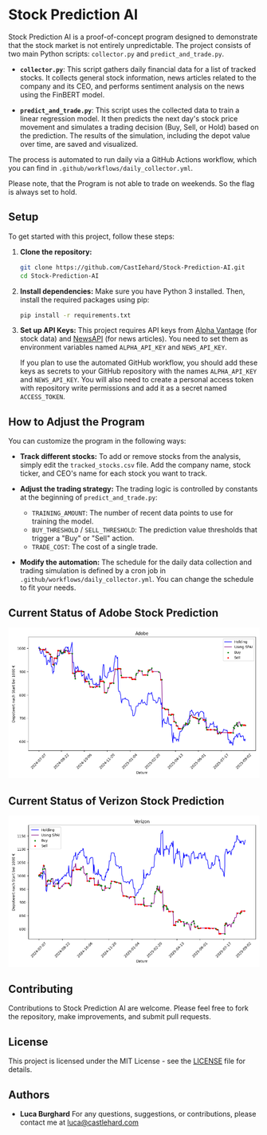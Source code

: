 # Stock Prediction AI

Stock Prediction AI is a proof-of-concept program designed to demonstrate that the stock market is not entirely unpredictable. The project consists of two main Python scripts: `collector.py` and `predict_and_trade.py`.

- **`collector.py`**: This script gathers daily financial data for a list of tracked stocks. It collects general stock information, news articles related to the company and its CEO, and performs sentiment analysis on the news using the FinBERT model.

- **`predict_and_trade.py`**: This script uses the collected data to train a linear regression model. It then predicts the next day's stock price movement and simulates a trading decision (Buy, Sell, or Hold) based on the prediction. The results of the simulation, including the depot value over time, are saved and visualized.

The process is automated to run daily via a GitHub Actions workflow, which you can find in `.github/workflows/daily_collector.yml`.

Please note, that the Program is not able to trade on weekends. So the flag is always set to hold.

## Setup

To get started with this project, follow these steps:

1.  **Clone the repository:**
    ```bash
    git clone https://github.com/CastIehard/Stock-Prediction-AI.git
    cd Stock-Prediction-AI
    ```

2.  **Install dependencies:**
    Make sure you have Python 3 installed. Then, install the required packages using pip:
    ```bash
    pip install -r requirements.txt
    ```

3.  **Set up API Keys:**
    This project requires API keys from [Alpha Vantage](https://www.alphavantage.co) (for stock data) and [NewsAPI](https://newsapi.org) (for news articles). You need to set them as environment variables named `ALPHA_API_KEY` and `NEWS_API_KEY`.

    If you plan to use the automated GitHub workflow, you should add these keys as secrets to your GitHub repository with the names `ALPHA_API_KEY` and `NEWS_API_KEY`. You will also need to create a personal access token with repository write permissions and add it as a secret named `ACCESS_TOKEN`.

## How to Adjust the Program

You can customize the program in the following ways:

-   **Track different stocks:** To add or remove stocks from the analysis, simply edit the `tracked_stocks.csv` file. Add the company name, stock ticker, and CEO's name for each stock you want to track.

-   **Adjust the trading strategy:** The trading logic is controlled by constants at the beginning of `predict_and_trade.py`:
    -   `TRAINING_AMOUNT`: The number of recent data points to use for training the model.
    -   `BUY_THRESHOLD` / `SELL_THRESHOLD`: The prediction value thresholds that trigger a "Buy" or "Sell" action.
    -   `TRADE_COST`: The cost of a single trade.

-   **Modify the automation:** The schedule for the daily data collection and trading simulation is defined by a cron job in `.github/workflows/daily_collector.yml`. You can change the schedule to fit your needs.

## Current Status of Adobe Stock Prediction
![Depot](Stocks/Adobe/depot.png)
## Current Status of Verizon Stock Prediction
![Depot](Stocks/Verizon/depot.png)


## Contributing

Contributions to Stock Prediction AI are welcome. Please feel free to fork the repository, make improvements, and submit pull requests.

## License

This project is licensed under the MIT License - see the [LICENSE](LICENSE) file for details.

## Authors
- **Luca Burghard**
For any questions, suggestions, or contributions, please contact me at luca@castlehard.com